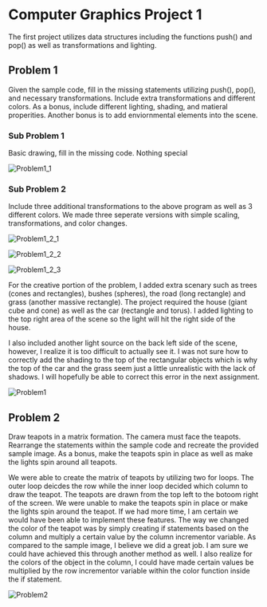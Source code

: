 # Computer Graphics Project 1
The first project utilizes data structures including the functions push() and pop() as well as transformations and lighting.

## Problem 1
Given the sample code, fill in the missing statements utilizing push(), pop(), and necessary transformations. Include extra transformations and different colors. As a bonus, include different lighting, shading, and matieral properities. Another bonus is to add enviornmental elements into the scene.

### Sub Problem 1
Basic drawing, fill in the missing code. Nothing special

![Problem1_1](/Project1/Images/P1P1_1.PNG)

### Sub Problem 2
Include three additional transformations to the above program as well as 3 different colors. We made three seperate versions with simple scaling, transformations, and color changes.

![Problem1_2_1](/Project1/Images/P1P1_2_1.PNG)

![Problem1_2_2](/Project1/Images/P1P1_2_2.PNG)

![Problem1_2_3](/Project1/Images/P1_1_2_3.PNG)

For the creative portion of the problem, I added extra scenary such as trees (cones and rectangles), bushes (spheres), the road (long rectangle) and grass (another massive rectangle). The project required the house (giant cube and cone) as well as the car (rectangle and torus). I added lighting to the top right area of the scene so the light will hit the right side of the house. 

I also included another light source on the back left side of the scene, however, I realize it is too difficult to actually see it. I was not sure how to correctly add the shading to the top of the rectangular objects which is why the top of the car and the grass seem just a little unrealistic with the lack of shadows. I will hopefully be able to correct this error in the next assignment.

![Problem1](/Project1/Images/p1p1.PNG)

## Problem 2
Draw teapots in a matrix formation. The camera must face the teapots. Rearrange the statements within the sample code and recreate the provided sample image. As a bonus, make the teapots spin in place as well as make the lights spin around all teapots.

We were able to create the matrix of teapots by utilizing two for loops. The outer loop deicdes the row while the inner loop decided which column to draw the teapot. The teapots are drawn from the top left to the botoom right of the screen. We were unable to make the teapots spin in place or make the lights spin around the teapot. If we had more time, I am certain we would have been able to implement these features. The way we changed the color of the teapot was by simply creating if statements based on the column and multiply a certain value by the column incrementor variable. As compared to the sample image, I believe we did a great job. I am sure we could have achieved this through another method as well. I also realize for the colors of the object in the column, I could have made certain values be multiplied by the row incrementor variable within the color function inside the if statement.

![Problem2](/Project1/Images/p1p2.PNG)
